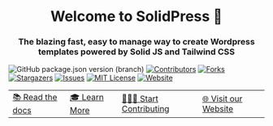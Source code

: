 <a name="readme-top"></a>

<h1 align="center">Welcome to SolidPress 👋</h1>
<h3 align="center">The blazing fast, easy to manage way to create Wordpress templates powered by Solid JS and Tailwind CSS</h3>




![GitHub package.json version (branch)][solidpress-version]
[![Contributors][contributors-shield]][contributors-url]
[![Forks][forks-shield]][forks-url]
[![Stargazers][stars-shield]][stars-url]
[![Issues][issues-shield]][issues-url]
[![MIT License][license-shield]][license-url]
[![Website][website-shield]][website-url] 

<table align="center">
    <tbody>
      <tr>
        <td>
          <a href="https://solidpress.org">📚 Read the docs</a>
        </td>
        <td>
          <a href="https://solidpress.org">🎓 Learn More</a>
        </td>
        <td>
          <a href="https://github.com/Simplicity-Tech-Solutions/create-solid-press-starter/">👨🏽‍💻 Start Contributing</a>
        </td>
        <td>
          <a href="https://solidpress.org">🌐 Visit our Website</a>
        </td>
      </tr>
    </tbody>
  </table>
</div>
<!-- TABLE OF CONTENTS -->


[contributors-shield]: https://img.shields.io/github/contributors/Simplicity-Tech-Solutions/create-solid-press-starter.svg?style=for-the-badge
[contributors-url]: https://github.com/Simplicity-Tech-Solutions/create-solid-press-starter/graphs/contributors
[forks-shield]: https://img.shields.io/github/forks/Simplicity-Tech-Solutions/create-solid-press-starter.svg?style=for-the-badge
[forks-url]: https://github.com/Simplicity-Tech-Solutions/create-solid-press-starter/network/members
[stars-shield]: https://img.shields.io/github/stars/Simplicity-Tech-Solutions/create-solid-press-starter.svg?style=for-the-badge
[stars-url]: https://github.com/Simplicity-Tech-Solutions/create-solid-press-starter/stargazers
[issues-shield]: https://img.shields.io/github/issues/Simplicity-Tech-Solutions/create-solid-press-starter.svg?style=for-the-badge
[issues-url]: https://github.com/Simplicity-Tech-Solutions/create-solid-press-starter/issues
[license-shield]: https://img.shields.io/github/license/Simplicity-Tech-Solutions/create-solid-press-starter.svg?style=for-the-badge
[license-url]: https://github.com/Simplicity-Tech-Solutions/create-solid-press-starter/blob/master/LICENSE.txt
[website-shield]: https://img.shields.io/website/https/solidpress.org.svg?style=for-the-badge&logo=website&colorB=555
[website-url]: https://solidpress.org 
[solidpress-version]: https://img.shields.io/github/package-json/v/Simplicity-Tech-Solutions/create-solid-press-starter/main.svg?style=for-the-badge

